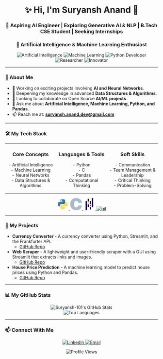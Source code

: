 <div align="center">

# ✨ Hi, I'm Suryansh Anand 👋

### 🧠 Aspiring AI Engineer | Exploring Generative AI & NLP | B.Tech CSE Student | Seeking Internships

### 🤖 **Artificial Intelligence & Machine Learning Enthusiast**

<p align="center">
  <img src="https://img.shields.io/badge/Artificial%20Intelligence-00B9FF?style=for-the-badge&logo=openai&logoColor=white" alt="Artificial Intelligence">
  <img src="https://img.shields.io/badge/Machine%20Learning-FF8800?style=for-the-badge&logo=tensorflow&logoColor=white" alt="Machine Learning">
  <img src="https://img.shields.io/badge/Python%20Developer-3776AB?style=for-the-badge&logo=python&logoColor=white" alt="Python Developer">
  <img src="https://img.shields.io/badge/Researcher-7A288A?style=for-the-badge" alt="Researcher">
  <img src="https://img.shields.io/badge/Innovator-00A693?style=for-the-badge" alt="Innovator">
</p>

</div>

---

### 🚀 About Me

-   🔭 Working on exciting projects involving **AI and Neural Networks**.
-   🌱 Deepening my knowledge in advanced **Data Structures & Algorithms**.
-   🤝 Looking to collaborate on Open Source **AI/ML projects**.
-   💬 Ask me about **Artificial Intelligence, Machine Learning, Python, and Pandas**.
-   📫 Reach me at: **suryansh.anand.dev@gmail.com**

---

### 🛠️ My Tech Stack

<table>
  <tr>
    <td valign="top" width="33%">
      <div align="center">
        <h3>Core Concepts</h3>
        <p>
          - Artificial Intelligence<br>
          - Machine Learning<br>
          - Neural Networks<br>
          - Data Structures & Algorithms
        </p>
      </div>
    </td>
    <td valign="top" width="33%">
      <div align="center">
        <h3>Languages & Tools</h3>
        <p>
          - Python<br>
          - C<br>
          - Pandas<br>
          - Computational Thinking
        </p>
      </div>
    </td>
    <td valign="top" width="33%">
      <div align="center">
        <h3>Soft Skills</h3>
        <p>
          - Communication<br>
          - Team Management & Leadership<br>
          - Critical Thinking<br>
          - Problem-Solving
        </p>
      </div>
    </td>
  </tr>
</table>

<p align="center">
  <a href="https://www.python.org" target="_blank" rel="noreferrer">
    <img src="https://raw.githubusercontent.com/devicons/devicon/master/icons/python/python-original.svg" alt="python" width="40" height="40"/>
  </a>
  <a href="https://www.cprogramming.com/" target="_blank" rel="noreferrer">
    <img src="https://raw.githubusercontent.com/devicons/devicon/master/icons/c/c-original.svg" alt="c" width="40" height="40"/>
  </a>
  <a href="https://pandas.pydata.org/" target="_blank" rel="noreferrer">
    <img src="https://raw.githubusercontent.com/devicons/devicon/master/icons/pandas/pandas-original.svg" alt="pandas" width="40" height="40"/>
  </a>
  <a href="https://git-scm.com/" target="_blank" rel="noreferrer">
    <img src="https://www.vectorlogo.zone/logos/git-scm/git-scm-icon.svg" alt="git" width="40" height="40"/>
  </a>
</p>

---

### 🎯 My Projects

* **Currency Converter** - A currency converter using Python, Streamlit, and the Frankfurter API.
    * [GitHub Repo](https://github.com/Suryansh-101/repository-name)
* **Web Scraper** - A lightweight and user-friendly scraper with a GUI using Streamlit that extracts links and images.
    * [GitHub Repo](https://github.com/Suryansh-101/repository-name)
* **House Price Prediction** - A machine learning model to predict house prices using Python and Pandas.
    * [GitHub Repo](https://github.com/Suryansh-101/repository-name)

---

### 📊 My GitHub Stats

<p align="center">
  <img src="https://github-readme-stats.vercel.app/api?username=Suryansh-101&show_icons=true&theme=tokyonight&hide_border=true&count_private=true" alt="Suryansh-101's GitHub Stats" />
  <br/>
  <img src="https://github-readme-stats.vercel.app/api/top-langs/?username=Suryansh-101&layout=compact&theme=tokyonight&hide_border=true" alt="Top Languages" />
</p>

---

### 📫 Connect With Me

<p align="center">
  <a href="https://www.linkedin.com/in/suryansh-anand" target="_blank">
    <img src="https://img.shields.io/badge/LinkedIn-0077B5?style=for-the-badge&logo=linkedin&logoColor=white" alt="LinkedIn">
  </a>
  <a href="mailto:suryansh.anand.dev@gmail.com" target="_blank">
    <img src="https://img.shields.io/badge/Email-D14836?style=for-the-badge&logo=gmail&logoColor=white" alt="Email">
  </a>
</p>

<p align="center">
  <img src="https://komarev.com/ghpvc/?username=Suryansh-101&label=Profile%20Views&color=blueviolet&style=flat-square" alt="Profile Views">
</p>
